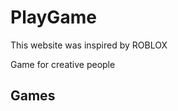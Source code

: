 <h1>PlayGame</h1>

This website was inspired by ROBLOX
<p>Game for creative people</p>
<h2 id="1">Games</h2>

